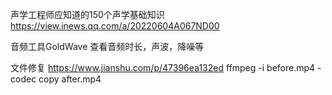 
声学工程师应知道的150个声学基础知识
https://view.inews.qq.com/a/20220604A067ND00

音频工具GoldWave
查看音频时长，声波，降噪等



文件修复  https://www.jianshu.com/p/47396ea132ed
ffmpeg -i before.mp4 -codec copy after.mp4